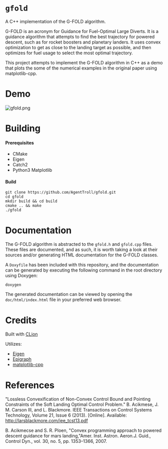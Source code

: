 # `gfold`

A C++ implementation of the G-FOLD algorithm.

G-FOLD is an acronym for Guidance for Fuel-Optimal Large
Diverts. It is a guidance algorithm that attempts to find
the best trajectory for powered descent, such as for rocket
boosters and planetary landers. It uses convex optimization
to get as close to the landing target as possible, and then
optimizes for fuel usage to select the most optimal
trajectory.

This project attempts to implement the G-FOLD algorithm in
C++ as a demo that plots the some of the numerical examples
in the original paper using matplotlib-cpp.

# Demo

![gfold.png](https://i.postimg.cc/gJDTqd4T/gfold.png)

# Building

#### Prerequisites

  * CMake
  * Eigen
  * Catch2
  * Python3 Matplotlib

#### Build

``` shell
git clone https://github.com/AgentTroll/gfold.git
cd gfold
mkdir build && cd build
cmake .. && make
./gfold
```

# Documentation

The G-FOLD algorithm is abstracted to the `gfold.h` and
`gfold.cpp` files. These files are documented, and as such,
it is worth taking a look at their sources and/or
generating HTML documentation for the G-FOLD classes.

A `Doxyfile` has been included with this repository, and
the documentation can be generated by executing the
following command in the root directory using Doxygen:

``` shell
doxygen
```

The generated documentation can be viewed by opening the
`doc/html/index.html` file in your preferred web browser.

# Credits

Built with [CLion](https://www.jetbrains.com/clion/)

Utilizes:

  * [Eigen](https://eigen.tuxfamily.org/)
  * [Epigraph](https://github.com/EmbersArc/Epigraph)
  * [matplotlib-cpp](https://github.com/lava/matplotlib-cpp)

# References

"Lossless Convexification of Non-Convex Control Bound and
Pointing Constraints of the Soft Landing Optimal Control
Problem." B. Acikmese, J. M. Carson III, and L. Blackmore.
IEEE Transactions on Control Systems Technology, Volume 21,
Issue 6 (2013). [Online]. Available: 
http://larsblackmore.com/iee_tcst13.pdf

B. Acikmecse and S. R. Ploen, "Convex programming approach
to powered descent guidance for mars landing,"Amer. Inst.
Astron. Aeron.J. Guid., Control Dyn., vol. 30, no. 5, pp.
1353–1366, 2007.
